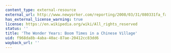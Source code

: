```yaml
---
content_type: external-resource
external_url: http://www.newyorker.com/reporting/2008/03/31/080331fa_fact_hessler
has_external_license_warning: true
license: https://en.wikipedia.org/wiki/All_rights_reserved
status: ''
title: 'The Wonder Years: Boom Times in a Chinese Village'
uid: f968da8b-4aba-40ac-87ae-20412cc83dd6
wayback_url: ''
---
```

